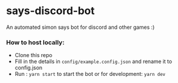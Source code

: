 # says-discord-bot
An automated simon says bot for discord and other games :)

### How to host locally: 
- Clone this repo
- Fill in the details in `config/example.config.json` and rename it to config.json
- Run : `yarn start` to start the bot or for development: `yarn dev`
